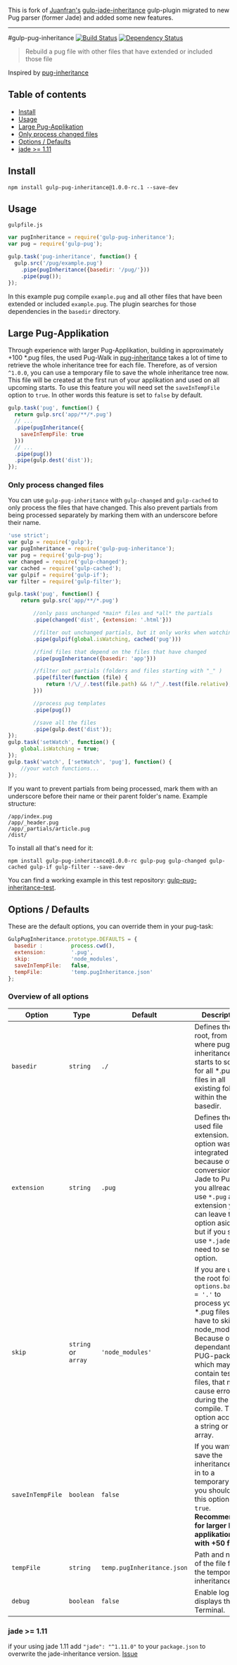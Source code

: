 This is fork of [Juanfran's](https://github.com/juanfran) [gulp-jade-inheritance](https://github.com/juanfran/gulp-jade-inheritance) gulp-plugin migrated to new Pug parser (former Jade) and added some new features.

---
#gulp-pug-inheritance
[![Build Status](https://travis-ci.org/pure180/gulp-pug-inheritance.svg?branch=master)](https://travis-ci.org/pure180/gulp-pug-inheritance)
[![Dependency Status](https://david-dm.org/pure180/gulp-jade-inheritance.svg)](https://david-dm.org/pure180/gulp-jade-inheritance)
> Rebuild a pug file with other files that have extended or included those file

Inspired by [pug-inheritance](https://github.com/adammockor/pug-inheritance)

## Table of contents

* [Install](#install)
* [Usage](#usage)
* [Large Pug-Applikation](#large-pug-applikation)
* [Only process changed files](#only-process-changed-files)
* [Options / Defaults](#options--defaults)
* [jade >= 1.11](#jade--111)

## Install

```shell
npm install gulp-pug-inheritance@1.0.0-rc.1 --save-dev
```

## Usage

`gulpfile.js`
```js
var pugInheritance = require('gulp-pug-inheritance');
var pug = require('gulp-pug');

gulp.task('pug-inheritance', function() {
  gulp.src('/pug/example.pug')
    .pipe(pugInheritance({basedir: '/pug/'}))
    .pipe(pug());
});
```

In this example pug compile `example.pug` and all other files that have been extended or included `example.pug`. The plugin searches for those dependencies in the `basedir` directory.

## Large Pug-Applikation

Through experience with larger Pug-Applikation, building in approximately +100 \*.pug files, the used Pug-Walk in [pug-inheritance](https://github.com/adammockor/pug-inheritance) takes a lot of time to retrieve the whole inheritance tree for each file. Therefore, as of version `^1.0.0`, you can use a temporary file to save the whole inheritance tree now. This file will be created at the first run of your applikation and used on all upcoming starts. To use this feature you will need set the `saveInTempFile` option to `true`. In other words this feature is set to `false` by default.

```js
gulp.task('pug', function() {
  return gulp.src('app/**/*.pug')
  // ...
  .pipe(pugInheritance({
    saveInTempFile: true
  }))
  // ...
  .pipe(pug())
  .pipe(gulp.dest('dist'));
});
```

### Only process changed files

You can use `gulp-pug-inheritance` with `gulp-changed` and `gulp-cached` to only process the files that have changed. This also prevent partials from being processed separately by marking them with an underscore before their name.

```js
'use strict';
var gulp = require('gulp');
var pugInheritance = require('gulp-pug-inheritance');
var pug = require('gulp-pug');
var changed = require('gulp-changed');
var cached = require('gulp-cached');
var gulpif = require('gulp-if');
var filter = require('gulp-filter');

gulp.task('pug', function() {
    return gulp.src('app/**/*.pug')

        //only pass unchanged *main* files and *all* the partials
        .pipe(changed('dist', {extension: '.html'}))

        //filter out unchanged partials, but it only works when watching
        .pipe(gulpif(global.isWatching, cached('pug')))

        //find files that depend on the files that have changed
        .pipe(pugInheritance({basedir: 'app'}))

        //filter out partials (folders and files starting with "_" )
        .pipe(filter(function (file) {
            return !/\/_/.test(file.path) && !/^_/.test(file.relative);
        }))

        //process pug templates
        .pipe(pug())

        //save all the files
        .pipe(gulp.dest('dist'));
});
gulp.task('setWatch', function() {
    global.isWatching = true;
});
gulp.task('watch', ['setWatch', 'pug'], function() {
    //your watch functions...
});
```

If you want to prevent partials from being processed, mark them with an underscore before their name or their parent folder's name. Example structure:

```
/app/index.pug
/app/_header.pug
/app/_partials/article.pug
/dist/
```

To install all that's need for it:

```shell
npm install gulp-pug-inheritance@1.0.0-rc gulp-pug gulp-changed gulp-cached gulp-if gulp-filter --save-dev
```
You can find a working example in this test repository: [gulp-pug-inheritance-test](https://github.com/pure180/gulp-pug-inheritance-test).

## Options / Defaults
These are the default options, you can override them in your pug-task:
```js
GulpPugInheritance.prototype.DEFAULTS = {
  basedir :         process.cwd(),
  extension:        '.pug',
  skip:             'node_modules',
  saveInTempFile:   false,
  tempFile:         'temp.pugInheritance.json'
};
```
### Overview of all options
| Option | Type | Default | Description |
| ------ | ---- | ------- | ----------- |
| `basedir` | `string` | `./` | Defines the root, from where pug-inheritance starts to scan for all *.pug files in all existing folders within the basedir. |
| `extension` | `string` | `.pug` | Defines the used file extension. This option was integrated because of the conversion of Jade to Pug. If you allready use `*.pug` as file extension you can leave this option aside, but if you still use `*.jade` you need to set this option. |
| `skip` | `string` or `array` | `'node_modules'` | If you are using the root folder  `options.basedir = '.'` to process your *.pug files, you have to skip node_modules. Because of dependant PUG-packages which may contain test files, that may cause errors during the compile. This option accepts a string or an array. |
| `saveInTempFile` | `boolean` | `false` | If you want to save the inheritance tree in to a temporary file, you should set this option to `true`. **Recommended for larger build applikations with +50 files.** |
| `tempFile` | `string` | `temp.pugInheritance.json` | Path and name of the file for the temporary inheritance tree. |
| `debug` | `boolean` | `false` | Enable logs to displays them in Terminal. |


### jade >= 1.11

if your using jade 1.11 add `"jade": "^1.11.0"` to your `package.json` to overwrite the jade-inheritance version. [Issue](https://github.com/paulyoung/jade-inheritance/issues/15)
